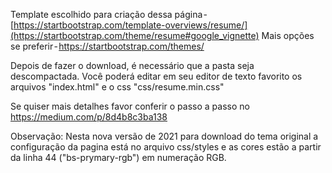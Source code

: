 Template escolhido para criação dessa página - [https://startbootstrap.com/template-overviews/resume/](https://startbootstrap.com/theme/resume#google_vignette)
Mais opções se preferir - https://startbootstrap.com/themes/

Depois de fazer o download, é necessário que a pasta seja descompactada. Você poderá editar em seu editor de texto favorito os arquivos "index.html" e o css "css/resume.min.css"

Se quiser mais detalhes favor conferir o passo a passo no https://medium.com/p/8d4b8c3ba138

Observação:
Nesta nova versão de 2021 para download do tema original a configuração da pagina está no arquivo css/styles e as cores estão a partir da linha 44 ("bs-prymary-rgb") em numeração RGB.
